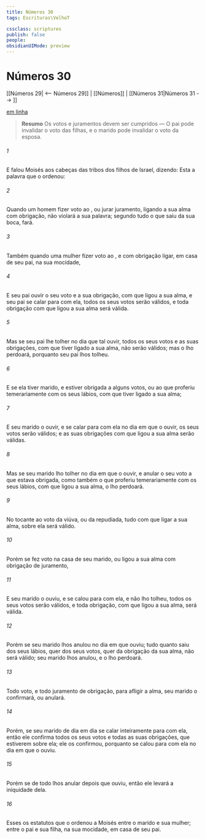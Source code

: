```yaml
---
title: Números 30
tags: Escrituras\VelhoT

cssclass: scriptures
publish: false
people:
obsidianUIMode: preview
---
```


# Números 30
[[Números 29| <-- Números 29]] | [[Números]] | [[Números 31|Números 31 --> ]]

[em linha](https://churchofjesuschrist.org/study/scriptures/ot/num/30?lang=por)

> __Resumo__
Os votos e juramentos devem ser cumpridos — O pai pode invalidar o voto das filhas, e o marido pode invalidar o voto da esposa.

###### 1 
E falou Moisés aos cabeças das tribos dos filhos de Israel, dizendo: Esta  a palavra que o  ordenou:

###### 2 
Quando um homem fizer voto ao , ou jurar juramento, ligando a sua alma com obrigação, não violará a sua palavra; segundo tudo o que saiu da sua boca, fará.

###### 3 
Também quando uma mulher fizer voto ao , e com obrigação  ligar,  em casa de seu pai, na sua mocidade,

###### 4 
E seu pai ouvir o seu voto e a sua obrigação, com que ligou a sua alma, e seu pai se calar para com ela, todos os seus votos serão válidos, e toda obrigação com que ligou a sua alma será válida.

###### 5 
Mas se seu pai lhe tolher no dia que tal ouvir, todos os seus votos e as suas obrigações, com que tiver ligado a sua alma, não serão válidos; mas o  lho perdoará, porquanto seu pai lhos tolheu.

###### 6 
E se ela tiver marido, e estiver obrigada a alguns votos, ou ao que proferiu temerariamente com os seus lábios, com que tiver ligado a sua alma;

###### 7 
E seu marido o ouvir, e se calar para com ela no dia em que o ouvir, os seus votos serão válidos; e as suas obrigações com que ligou a sua alma serão válidas.

###### 8 
Mas se seu marido lho tolher no dia em que o ouvir, e anular o seu voto a que estava obrigada, como também o que proferiu temerariamente com os seus lábios, com que ligou a sua alma, o  lho perdoará.

###### 9 
No tocante ao voto da viúva, ou da repudiada, tudo com que ligar a sua alma, sobre ela será válido.

###### 10 
Porém se fez voto na casa de seu marido, ou ligou a sua alma com obrigação de juramento,

###### 11 
E seu marido o ouviu, e se calou para com ela, e não lho tolheu, todos os seus votos serão válidos, e toda obrigação, com que ligou a sua alma, será válida.

###### 12 
Porém se seu marido lhos anulou no dia em que  ouviu; tudo quanto saiu dos seus lábios, quer dos seus votos, quer da obrigação da sua alma, não será válido; seu marido lhos anulou, e o  lho perdoará.

###### 13 
Todo voto, e todo juramento de obrigação, para afligir a alma, seu marido o confirmará, ou anulará.

###### 14 
Porém, se seu marido de dia em dia se calar inteiramente para com ela, então ele confirma todos os seus votos e todas as suas obrigações, que estiverem sobre ela; ele os confirmou, porquanto se calou para com ela no dia em que o ouviu.

###### 15 
Porém se de todo lhos anular depois que  ouviu, então ele levará a iniquidade dela.

###### 16 
Esses  os estatutos que o  ordenou a Moisés entre o marido e sua mulher; entre o pai e sua filha, na sua mocidade, em casa de seu pai.

